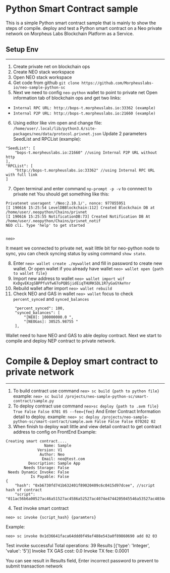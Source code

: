 # Python Smart Contract sample

This is a simple Python smart contract sample that is mainly to show the steps of compile. deploy and test a Python smart contract on a Neo private network on Morpheus Labs Blockchain Platform as a Service.

## Setup Env
---------------------------------
1. Create private net on blockchain ops
2. Create NEO stack workspace
3. Open NEO stack workspace
4. Get code from github `git clone https://github.com/Morpheuslabs-io/neo-sample-python-sc`
5. Next we need to config `neo-python` wallet to point to private net 
Open information tab of blockchain ops and get two links:
- `Internal RPC URL: http://bops-t.morpheuslabs.io:33362 (example)`
- `Internal P2P URL: http://bops-t.morpheuslabs.io:21660 (example)`
6. Using editor like vim open and change file: `/home/user/.local/lib/python3.6/site-packages/neo/data/protocol.privnet.json`
Update 2 parameters SeedList and RPCList (example): 
```
"SeedList": [
    "bops-t.morpheuslabs.io:21660" //using Internal P2P URL without http
],
"RPCList": [
    "http://bops-t.morpheuslabs.io:33362" //using Internal RPC URL with full link
]
```
7. Open terminal and enter command `np-prompt -p -v` to connnect to private net
You should get something like this:

```
Privatenet useragent '/Neo:2.10.1/', nonce: 977855951
[I 190616 15:25:54 LevelDBBlockchain:112] Created Blockchain DB at /home/user/.neopython/Chains/privnet
[I 190616 15:25:55 NotificationDB:73] Created Notification DB At /home/user/.neopython/Chains/privnet_notif
NEO cli. Type 'help' to get started


neo>
```

It meant we connected to private net, wait little bit for neo-python node to sync, you can check syncing status by using command `show state`.

8. Enter `neo> wallet create ./mywallet` and fill in password to create new wallet. Or open wallet if you already have wallet `neo> wallet open {path to wallet file}`
9. Import new address to wallet `neo> wallet import wif KxDgvEKzgSBPPfuVfw67oPQBSjidEiqTHURKSDL1R7yGaGYAeYnr`
10. Rebuild wallet after import `neo> wallet rebuild`
11. Check NEO and GAS in wallet `neo> wallet` focus to check `percent_synced` and `synced_balances`
```
    "percent_synced": 100,
    "synced_balances": [
        "[NEO]: 100000000.0 ",
        "[NEOGas]: 30525.98755 "
    ],
```
Wallet need to have NEO and GAS to able deploy contract. Next we start to compile and deploy NEP contract to private network.

# Compile & Deploy smart contract to private network
---------------
1. To build contract use command `neo> sc build {path to python file}` example:
`neo> sc build /projects/neo-sample-python-sc/smart-contract/sample.py`
2. To deploy contract use command `neo>sc deploy {path to .avm file} True False False 0701 05 --fee={fee}`
And Enter Contract Information detail to deploy.
example: `neo> sc deploy /projects/neo-sample-python-sc/smart-contract/sample.avm False False False 070202 02`
3. When finish to deploy wait little and view detail contract to get contract address to config on FrontEnd
Example:
```
Creating smart contract....
                 Name: Sample
              Version: V1
               Author: Neo
                Email: neo@test.com
          Description: Sample App
        Needs Storage: False
 Needs Dynamic Invoke: False
           Is Payable: False
{
    "hash": "0xb6730fd741b632401f89020409c6c0415d97dcee", //script hash of contract 
    "script": "011ac56b6a00527ac46a51527ac4586a52527ac4074e4744205045546a53527ac4034e50546a54527ac46a00c30b746f74616c537570706c79876406006c7566616a00c3046e616d65876409006a53c36c7566616a00c30673796d626f6c8764...
```
4. Test invoke smart contract
```
neo> sc invoke {script_hash} {paramters}
```
Example:
```
neo> sc invoke 0x1d36641faca64ddd0f49af488e543a0f89860690 add 02 03
```
Test invoke successful
Total operations: 39
Results [{'type': 'Integer', 'value': '5'}]
Invoke TX GAS cost: 0.0
Invoke TX fee: 0.0001

You can see result in Results field, Enter incorrect password to prevent to submit transaction network
